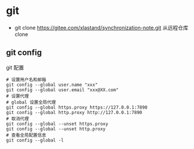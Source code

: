 # git

- git clone <https://gitee.com/xlastand/synchronization-note.git> 从远程仓库clone

## git config

git 配置

```shell
# 设置用户名和邮箱
git config --global user.name "xxx"
git config --global user.email "xxx@XX.com"
# 设置代理
# global 设置全局代理
git config --global https.proxy https://127.0.0.1:7890
git config --global http.proxy http://127.0.0.1:7890
# 取消代理
git config --global --unset https.proxy
git config --global --unset http.proxy
# 查看全局配置信息
git config --global -l
```
